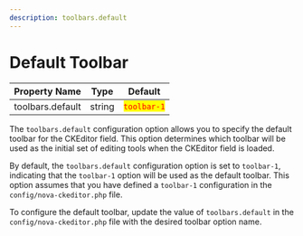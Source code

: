 ```yaml
---
description: toolbars.default
---
```


# Default Toolbar

| Property Name    | Type   | Default                                     |
| ---------------- | ------ | ------------------------------------------- |
| toolbars.default | string | <mark style="color:red;">`toolbar-1`</mark> |

The `toolbars.default` configuration option allows you to specify the default toolbar for the CKEditor field. This option determines which toolbar will be used as the initial set of editing tools when the CKEditor field is loaded.

By default, the `toolbars.default` configuration option is set to `toolbar-1`, indicating that the `toolbar-1` option will be used as the default toolbar. This option assumes that you have defined a `toolbar-1` configuration in the `config/nova-ckeditor.php` file.

To configure the default toolbar, update the value of `toolbars.default` in the `config/nova-ckeditor.php` file with the desired toolbar option name.



